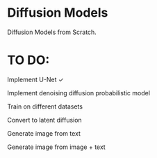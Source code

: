 # Diffusion Models
Diffusion Models from Scratch.

# TO DO:
Implement U-Net ✓

Implement denoising diffusion probabilistic model

Train on different datasets

Convert to latent diffusion

Generate image from text

Generate image from image + text

